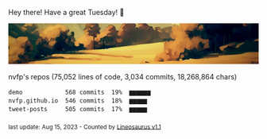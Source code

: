 Hey there! Have a great Tuesday! 🌈

![banner](https://github.com/nvfp/nvfp/raw/main/assets/banner.jpg)

nvfp's repos (75,052 lines of code, 3,034 commits, 18,268,864 chars)

```txt
demo            568 commits  19%  ▆▆▆▆▆▆
nvfp.github.io  546 commits  18%  ▆▆▆▆▆
tweet-posts     505 commits  17%  ▆▆▆▆▆
```

<sub>last update: Aug 15, 2023 - Counted by [Lineosaurus v1.1](https://github.com/Lineosaurus/Lineosaurus)</sub>